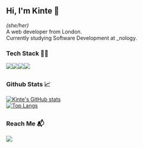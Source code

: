 ## Hi, I'm Kinte 👋
_(she/her)_  
A web developer from London.  
Currently studying Software Development at _nology.

### Tech Stack 👩‍💻
<img src="https://img.shields.io/badge/HTML5-E34F26?style=for-the-badge&logo=html5&logoColor=white" /><img src="https://img.shields.io/badge/CSS3-1572B6?style=for-the-badge&logo=css3&logoColor=white" /><img src="https://img.shields.io/badge/JavaScript-323330?style=for-the-badge&logo=javascript&logoColor=F7DF1E" /><img src="https://img.shields.io/badge/Sass-CC6699?style=for-the-badge&logo=sass&logoColor=white" />
<!--<img src="https://img.shields.io/badge/Express.js-000000?style=for-the-badge&logo=express&logoColor=white" />
<img src="https://img.shields.io/badge/React-20232A?style=for-the-badge&logo=react&logoColor=61DAFB" /> -->
##

### Github Stats 📈
[![Kinte's GitHub stats](https://github-readme-stats.vercel.app/api?username=kintem&theme=nightowl&show_icons=true)](https://github.com/kintem/github-readme-stats)  
[![Top Langs](https://github-readme-stats.vercel.app/api/top-langs/?username=kintem&theme=nightowl&layout=compact)](https://github.com/kintem/github-readme-stats)
##

### Reach Me 📬
[<img src="https://img.shields.io/badge/LinkedIn-0077B5?style=for-the-badge&logo=linkedin&logoColor=white" />](https://www.linkedin.com/in/kinte-matulyte/)

<!--
**kintem/kintem** is a ✨ _special_ ✨ repository because its `README.md` (this file) appears on your GitHub profile.

Here are some ideas to get you started:

- 🔭 I’m currently working on ...
- 🌱 I’m currently learning ...
- 👯 I’m looking to collaborate on ...
- 🤔 I’m looking for help with ...
- 💬 Ask me about ...
- 📫 How to reach me: ...
- 😄 Pronouns: ...
- ⚡ Fun fact: ...
-->
